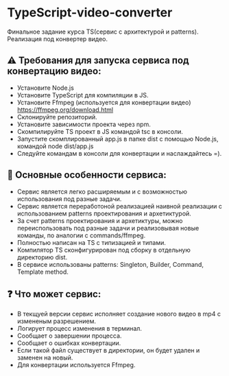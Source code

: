 # TypeScript-video-converter
Финальное задание курса TS(сервис с архитектурой и patterns). Реализация под конвертер видео.

## :warning: Требования для запуска сервиса под конвертацию видео:
  - Установите Node.js
  - Установите TypeScript для компиляции в JS.
  - Установите Ffmpeg (используется для конвертации видео) https://ffmpeg.org/download.html
  - Склонируйте репозиторий.
  - Установите зависимости проекта через npm.
  - Скомпилируйте TS проект в JS командой tsc в консоли.
  - Запустите скомплированный app.js в папке dist с помощью Node.js, командой node dist/app.js
  - Следуйте командам в консоли для конвертации и наслаждайтесь =).

## :mag_right: Основные особенности сервиса:
  - Сервис является легко расширяемым и с возможностью использования под разные задачи.
  - Сервис является переработоной реализацией наивной реализации с использованием patterns проектирования и архетиктурой.
  - За счет patterns проектирования и архетиктуры, можно переиспользовать под разные задачи и реализовывая новые команды, по аналогии с commands/ffmpeg.
  - Полностью написан на TS с типизацией и типами.
  - Компилятор TS сконфигурирован под сборку в отдельную директорию dist.
  - В сервисе использованы patterns: Singleton, Builder, Command, Template method.


## :question: Что может сервис:
  - В текщуей версии сервис исполняет создание нового видео в mp4 с измененым разрешением.
  - Логирует процесс изменения в терминал.
  - Сообщает о завершении процесса.
  - Сообщает о ошибках конвертации.
  - Если такой файл существует в директории, он будет удален и заменен на новый.
  - Для конвертации используется  Ffmpeg.
